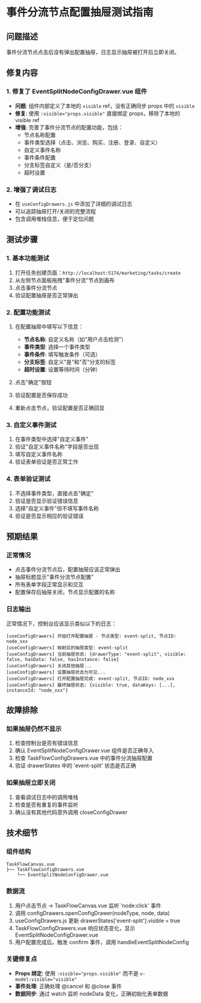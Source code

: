 # 事件分流节点配置抽屉测试指南

## 问题描述
事件分流节点点击后没有弹出配置抽屉，日志显示抽屉被打开后立即关闭。

## 修复内容

### 1. 修复了 EventSplitNodeConfigDrawer.vue 组件
- **问题**: 组件内部定义了本地的 `visible` ref，没有正确同步 props 中的 `visible`
- **修复**: 使用 `:visible="props.visible"` 直接绑定 props，移除了本地的 visible ref
- **增强**: 完善了事件分流节点的配置功能，包括：
  - 节点名称配置
  - 事件类型选择（点击、浏览、购买、注册、登录、自定义）
  - 自定义事件名称
  - 事件条件配置
  - 分支标签自定义（是/否分支）
  - 超时设置

### 2. 增强了调试日志
- 在 `useConfigDrawers.js` 中添加了详细的调试日志
- 可以追踪抽屉打开/关闭的完整流程
- 包含调用堆栈信息，便于定位问题

## 测试步骤

### 1. 基本功能测试
1. 打开任务创建页面：`http://localhost:5174/marketing/tasks/create`
2. 从左侧节点面板拖拽"事件分流"节点到画布
3. 点击事件分流节点
4. 验证配置抽屉是否正常弹出

### 2. 配置功能测试
1. 在配置抽屉中填写以下信息：
   - **节点名称**: 自定义名称（如"用户点击检测"）
   - **事件类型**: 选择一个事件类型
   - **事件条件**: 填写触发条件（可选）
   - **分支标签**: 自定义"是"和"否"分支的标签
   - **超时设置**: 设置等待时间（分钟）

2. 点击"确定"按钮
3. 验证配置是否保存成功
4. 重新点击节点，验证配置是否正确回显

### 3. 自定义事件测试
1. 在事件类型中选择"自定义事件"
2. 验证"自定义事件名称"字段是否出现
3. 填写自定义事件名称
4. 验证表单验证是否正常工作

### 4. 表单验证测试
1. 不选择事件类型，直接点击"确定"
2. 验证是否显示验证错误信息
3. 选择"自定义事件"但不填写事件名称
4. 验证是否显示相应的验证错误

## 预期结果

### 正常情况
- 点击事件分流节点后，配置抽屉应该正常弹出
- 抽屉标题显示"事件分流节点配置"
- 所有表单字段正常显示和交互
- 配置保存后抽屉关闭，节点显示配置的名称

### 日志输出
正常情况下，控制台应该显示类似以下的日志：
```
[useConfigDrawers] 开始打开配置抽屉 - 节点类型: event-split, 节点ID: node_xxx
[useConfigDrawers] 映射后的抽屉类型: event-split
[useConfigDrawers] 当前抽屉状态: {drawerType: "event-split", visible: false, hasData: false, hasInstance: false}
[useConfigDrawers] 关闭其他抽屉...
[useConfigDrawers] 设置抽屉状态为可见...
[useConfigDrawers] 打开配置抽屉完成: event-split, 节点ID: node_xxx
[useConfigDrawers] 最终抽屉状态: {visible: true, dataKeys: [...], instanceId: "node_xxx"}
```

## 故障排除

### 如果抽屉仍然不显示
1. 检查控制台是否有错误信息
2. 确认 EventSplitNodeConfigDrawer.vue 组件是否正确导入
3. 检查 TaskFlowConfigDrawers.vue 中的事件分流抽屉配置
4. 验证 drawerStates 中的 'event-split' 状态是否正确

### 如果抽屉立即关闭
1. 查看调试日志中的调用堆栈
2. 检查是否有重复的事件监听
3. 确认没有其他代码意外调用 closeConfigDrawer

## 技术细节

### 组件结构
```
TaskFlowCanvas.vue
├── TaskFlowConfigDrawers.vue
    └── EventSplitNodeConfigDrawer.vue
```

### 数据流
1. 用户点击节点 → TaskFlowCanvas.vue 监听 'node:click' 事件
2. 调用 configDrawers.openConfigDrawer(nodeType, node, data)
3. useConfigDrawers.js 更新 drawerStates['event-split'].visible = true
4. TaskFlowConfigDrawers.vue 响应状态变化，显示 EventSplitNodeConfigDrawer.vue
5. 用户配置完成后，触发 confirm 事件，调用 handleEventSplitNodeConfig

### 关键修复点
- **Props 绑定**: 使用 `:visible="props.visible"` 而不是 `v-model:visible="visible"`
- **事件处理**: 正确处理 @cancel 和 @close 事件
- **数据同步**: 通过 watch 监听 nodeData 变化，正确初始化表单数据